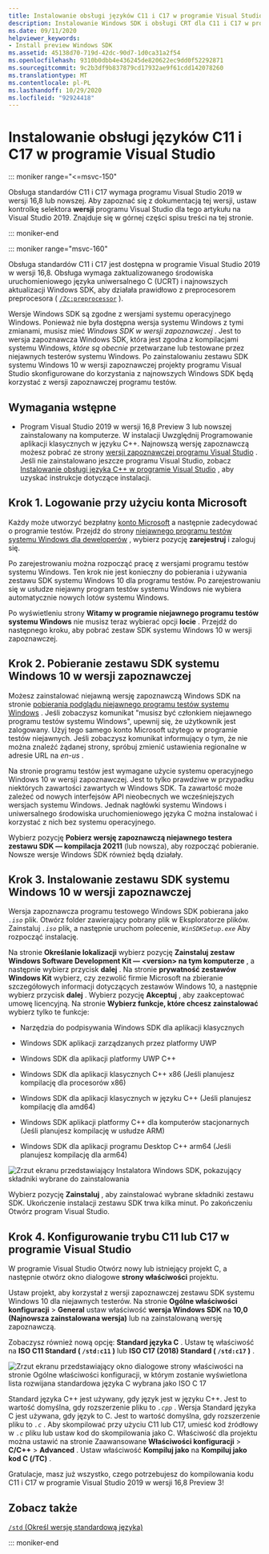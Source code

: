 ```yaml
---
title: Instalowanie obsługi języków C11 i C17 w programie Visual Studio
description: Instalowanie Windows SDK i obsługi CRT dla C11 i C17 w programie Visual Studio
ms.date: 09/11/2020
helpviewer_keywords:
- Install preview Windows SDK
ms.assetid: 45138d70-719d-42dc-90d7-1d0ca31a2f54
ms.openlocfilehash: 9310b0dbb4e436245de820622ec9dd0f52292871
ms.sourcegitcommit: 9c2b3df9b837879cd17932ae9f61cdd142078260
ms.translationtype: MT
ms.contentlocale: pl-PL
ms.lasthandoff: 10/29/2020
ms.locfileid: "92924418"
---
```

# <a name="install-c11-and-c17-support-in-visual-studio"></a>Instalowanie obsługi języków C11 i C17 w programie Visual Studio

::: moniker range="<=msvc-150"

Obsługa standardów C11 i C17 wymaga programu Visual Studio 2019 w wersji 16,8 lub nowszej. Aby zapoznać się z dokumentacją tej wersji, ustaw kontrolkę selektora **wersji** programu Visual Studio dla tego artykułu na Visual Studio 2019. Znajduje się w górnej części spisu treści na tej stronie.

::: moniker-end

::: moniker range="msvc-160"

Obsługa standardów C11 i C17 jest dostępna w programie Visual Studio 2019 w wersji 16,8. Obsługa wymaga zaktualizowanego środowiska uruchomieniowego języka uniwersalnego C (UCRT) i najnowszych aktualizacji Windows SDK, aby działała prawidłowo z preprocesorem preprocesora ( [`/Zc:preprocessor`](../build/reference/zc-preprocessor.md) ).

Wersje Windows SDK są zgodne z wersjami systemu operacyjnego Windows. Ponieważ nie była dostępna wersja systemu Windows z tymi zmianami, musisz mieć *Windows SDK w wersji zapoznawczej* . Jest to wersja zapoznawcza Windows SDK, która jest zgodna z kompilacjami systemu Windows, *które są obecnie* przetwarzane lub testowane przez niejawnych testerów systemu Windows. Po zainstalowaniu zestawu SDK systemu Windows 10 w wersji zapoznawczej projekty programu Visual Studio skonfigurowane do korzystania z najnowszych Windows SDK będą korzystać z wersji zapoznawczej programu testów.

## <a name="prerequisites"></a>Wymagania wstępne

- Program Visual Studio 2019 w wersji 16,8 Preview 3 lub nowszej zainstalowany na komputerze. W instalacji Uwzględnij Programowanie aplikacji klasycznych w języku C++. Najnowszą wersję zapoznawczą możesz pobrać ze strony [wersji zapoznawczej programu Visual Studio](https://visualstudio.microsoft.com/vs/preview/) . Jeśli nie zainstalowano jeszcze programu Visual Studio, zobacz [Instalowanie obsługi języka C++ w programie Visual Studio](../build/vscpp-step-0-installation.md) , aby uzyskać instrukcje dotyczące instalacji.

## <a name="step-1-sign-in-by-using-an-insider-microsoft-account"></a>Krok 1. Logowanie przy użyciu konta Microsoft

Każdy może utworzyć bezpłatny [konto Microsoft](https://signup.live.com/) a następnie zadecydować o programie testów. Przejdź do strony [niejawnego programu testów systemu Windows dla deweloperów](https://insider.windows.com/for-developers) , wybierz pozycję **zarejestruj** i zaloguj się.

Po zarejestrowaniu można rozpocząć pracę z wersjami programu testów systemu Windows. Ten krok nie jest konieczny do pobierania i używania zestawu SDK systemu Windows 10 dla programu testów. Po zarejestrowaniu się w usłudze niejawny program testów systemu Windows nie wybiera automatycznie nowych lotów systemu Windows.

Po wyświetleniu strony **Witamy w programie niejawnego programu testów systemu Windows** nie musisz teraz wybierać opcji **locie** . Przejdź do następnego kroku, aby pobrać zestaw SDK systemu Windows 10 w wersji zapoznawczej.

## <a name="step-2-download-the-insider-preview-windows-10-sdk"></a>Krok 2. Pobieranie zestawu SDK systemu Windows 10 w wersji zapoznawczej

Możesz zainstalować niejawną wersję zapoznawczą Windows SDK na stronie [pobierania podglądu niejawnego programu testów systemu Windows](https://www.microsoft.com/software-download/windowsinsiderpreviewSDK) . Jeśli zobaczysz komunikat "musisz być członkiem niejawnego programu testów systemu Windows", upewnij się, że użytkownik jest zalogowany. Użyj tego samego konto Microsoft użytego w programie testów niejawnych. Jeśli zobaczysz komunikat informujący o tym, że nie można znaleźć żądanej strony, spróbuj zmienić ustawienia regionalne w adresie URL na *en-us* .

Na stronie programu testów jest wymagane użycie systemu operacyjnego Windows 10 w wersji zapoznawczej. Jest to tylko prawdziwe w przypadku niektórych zawartości zawartych w Windows SDK. Ta zawartość może zależeć od nowych interfejsów API nieobecnych we wcześniejszych wersjach systemu Windows. Jednak nagłówki systemu Windows i uniwersalnego środowiska uruchomieniowego języka C można instalować i korzystać z nich bez systemu operacyjnego.

Wybierz pozycję **Pobierz wersję zapoznawczą niejawnego testera zestawu SDK — kompilacja 20211** (lub nowsza), aby rozpocząć pobieranie. Nowsze wersje Windows SDK również będą działały.

## <a name="step-3-install-the-insider-preview-windows-10-sdk"></a>Krok 3. Instalowanie zestawu SDK systemu Windows 10 w wersji zapoznawczej

Wersja zapoznawcza programu testowego Windows SDK pobierana jako *`.iso`* plik. Otwórz folder zawierający pobrany plik w Eksploratorze plików. Zainstaluj *`.iso`* plik, a następnie uruchom polecenie, *`WinSDKSetup.exe`* Aby rozpocząć instalację.

Na stronie **Określanie lokalizacji** wybierz pozycję **Zainstaluj zestaw Windows Software Development Kit — \<version> na tym komputerze** , a następnie wybierz przycisk **dalej** . Na stronie **prywatność zestawów Windows Kit** wybierz, czy zezwolić firmie Microsoft na zbieranie szczegółowych informacji dotyczących zestawów Windows 10, a następnie wybierz przycisk **dalej** . Wybierz pozycję **Akceptuj** , aby zaakceptować umowę licencyjną. Na stronie **Wybierz funkcje, które chcesz zainstalować** wybierz tylko te funkcje:  

- Narzędzia do podpisywania Windows SDK dla aplikacji klasycznych

- Windows SDK aplikacji zarządzanych przez platformy UWP

- Windows SDK dla aplikacji platformy UWP C++

- Windows SDK dla aplikacji klasycznych C++ x86 (Jeśli planujesz kompilację dla procesorów x86)

- Windows SDK dla aplikacji klasycznych w języku C++ (Jeśli planujesz kompilację dla amd64)

- Windows SDK aplikacji platformy C++ dla komputerów stacjonarnych (Jeśli planujesz kompilację w usłudze ARM)

- Windows SDK dla aplikacji programu Desktop C++ arm64 (Jeśli planujesz kompilację dla arm64)

![Zrzut ekranu przedstawiający Instalatora Windows SDK, pokazujący składniki wybrane do zainstalowania](media/c11-7-windows-sdk-installer-select-features.png)

Wybierz pozycję **Zainstaluj** , aby zainstalować wybrane składniki zestawu SDK. Ukończenie instalacji zestawu SDK trwa kilka minut. Po zakończeniu Otwórz program Visual Studio.

## <a name="step-4-configuring-c11-or-c17-mode-in-visual-studio"></a>Krok 4. Konfigurowanie trybu C11 lub C17 w programie Visual Studio

W programie Visual Studio Otwórz nowy lub istniejący projekt C, a następnie otwórz okno dialogowe **strony właściwości** projektu.

Ustaw projekt, aby korzystał z wersji zapoznawczej zestawu SDK systemu Windows 10 dla niejawnych testerów. Na stronie **Ogólne właściwości konfiguracji**  >  **General** ustaw właściwość **wersja Windows SDK** na **10,0 (Najnowsza zainstalowana wersja)** lub na zainstalowaną wersję zapoznawczą.

Zobaczysz również nową opcję: **Standard języka C** . Ustaw tę właściwość na **ISO C11 Standard ( `/std:c11` )** lub **ISO C17 (2018) Standard ( `/std:c17` )** .  

![Zrzut ekranu przedstawiający okno dialogowe strony właściwości na stronie Ogólne właściwości konfiguracji, w którym zostanie wyświetlona lista rozwijana standardowa języka C wybrana jako ISO C 17](media/c11-9-project-property-page-c-language-standard.png)

Standard języka C++ jest używany, gdy język jest w języku C++. Jest to wartość domyślna, gdy rozszerzenie pliku to *`.cpp`* . Wersja Standard języka C jest używana, gdy język to C. Jest to wartość domyślna, gdy rozszerzenie pliku to *`.c`* . Aby skompilować przy użyciu C11 lub C17, umieść kod źródłowy w *`.c`* pliku lub ustaw kod do skompilowania jako C. Właściwość dla projektu można ustawić na stronie Zaawansowane **Właściwości konfiguracji**  >  **C/C++**  >  **Advanced** . Ustaw właściwość **Kompiluj jako** na **Kompiluj jako kod C (/TC)** .

Gratulacje, masz już wszystko, czego potrzebujesz do kompilowania kodu C11 i C17 w programie Visual Studio 2019 w wersji 16,8 Preview 3!

## <a name="see-also"></a>Zobacz także

[`/std` (Określ wersję standardową języka)](../build/reference/std-specify-language-standard-version.md)

::: moniker-end
